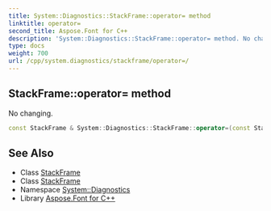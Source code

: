 ```yaml
---
title: System::Diagnostics::StackFrame::operator= method
linktitle: operator=
second_title: Aspose.Font for C++
description: 'System::Diagnostics::StackFrame::operator= method. No changing in C++.'
type: docs
weight: 700
url: /cpp/system.diagnostics/stackframe/operator=/
---
```

## StackFrame::operator= method


No changing.

```cpp
const StackFrame & System::Diagnostics::StackFrame::operator=(const StackFrame &) const =delete
```

## See Also

* Class [StackFrame](../)
* Class [StackFrame](../)
* Namespace [System::Diagnostics](../../)
* Library [Aspose.Font for C++](../../../)

